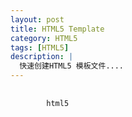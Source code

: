 ```yaml
---
layout: post
title: HTML5 Template
category: HTML5
tags: [HTML5]
description: |
  快速创建HTML5 模板文件....
---
```

<pre>
    <code>
        html5
    </code>
</pre>